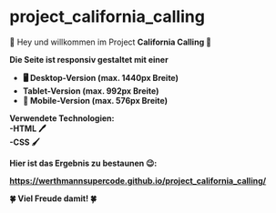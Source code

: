 # project_california_calling

🌸 Hey und willkommen im Project <b>California Calling<b> 🌸
  
Die Seite ist responsiv gestaltet mit einer<br>
  - 🖥 Desktop-Version (max. 1440px Breite)<br>
  - Tablet-Version (max. 992px Breite)<br>
  - 📱 Mobile-Version (max. 576px Breite)<br>

 Verwendete Technologien:<br>
  -HTML 🖊<br>
  -CSS 🖌<br>

Hier ist das Ergebnis zu bestaunen 😉:
  
https://werthmannsupercode.github.io/project_california_calling/
  
🍀 Viel Freude damit! 🍀
